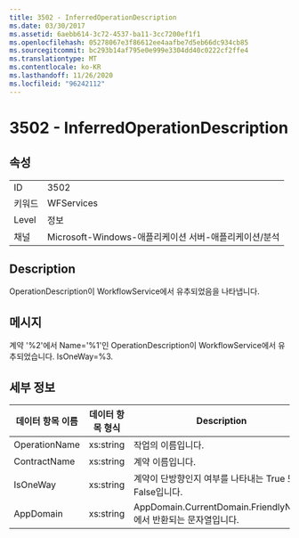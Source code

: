 ```yaml
---
title: 3502 - InferredOperationDescription
ms.date: 03/30/2017
ms.assetid: 6aebb614-3c72-4537-ba11-3cc7200ef1f1
ms.openlocfilehash: 05278067e3f86612ee4aafbe7d5eb66dc934cb85
ms.sourcegitcommit: bc293b14af795e0e999e3304dd40c0222cf2ffe4
ms.translationtype: MT
ms.contentlocale: ko-KR
ms.lasthandoff: 11/26/2020
ms.locfileid: "96242112"
---
```

# <a name="3502---inferredoperationdescription"></a>3502 - InferredOperationDescription

## <a name="properties"></a>속성  
  
|||  
|-|-|  
|ID|3502|  
|키워드|WFServices|  
|Level|정보|  
|채널|Microsoft-Windows-애플리케이션 서버-애플리케이션/분석|  
  
## <a name="description"></a>Description  

 OperationDescription이 WorkflowService에서 유추되었음을 나타냅니다.  
  
## <a name="message"></a>메시지  

 계약 '%2'에서 Name='%1'인 OperationDescription이 WorkflowService에서 유추되었습니다. IsOneWay=%3.  
  
## <a name="details"></a>세부 정보  
  
|데이터 항목 이름|데이터 항목 형식|Description|  
|--------------------|--------------------|-----------------|  
|OperationName|xs:string|작업의 이름입니다.|  
|ContractName|xs:string|계약 이름입니다.|  
|IsOneWay|xs:string|계약이 단방향인지 여부를 나타내는 True 또는 False입니다.|  
|AppDomain|xs:string|AppDomain.CurrentDomain.FriendlyName에서 반환되는 문자열입니다.|
